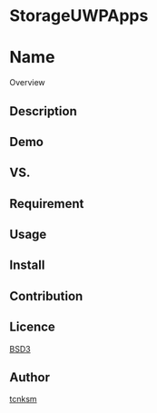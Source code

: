 # StorageUWPApps

Name
====

Overview

## Description

## Demo

## VS. 

## Requirement

## Usage

## Install

## Contribution

## Licence

[BSD3](https://github.com/tcnksm/tool/blob/master/LICENCE)

## Author

[tcnksm](https://github.com/tcnksm)
